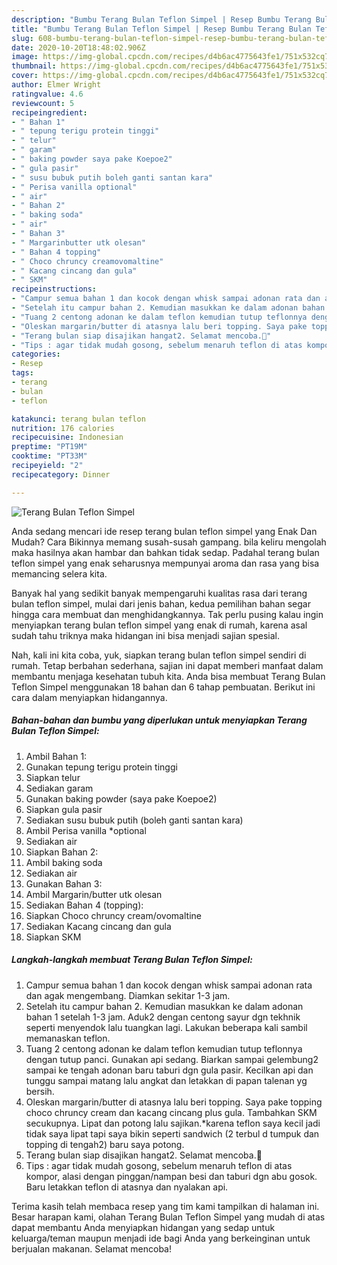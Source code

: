 ```yaml
---
description: "Bumbu Terang Bulan Teflon Simpel | Resep Bumbu Terang Bulan Teflon Simpel Yang Paling Enak"
title: "Bumbu Terang Bulan Teflon Simpel | Resep Bumbu Terang Bulan Teflon Simpel Yang Paling Enak"
slug: 608-bumbu-terang-bulan-teflon-simpel-resep-bumbu-terang-bulan-teflon-simpel-yang-paling-enak
date: 2020-10-20T18:48:02.906Z
image: https://img-global.cpcdn.com/recipes/d4b6ac4775643fe1/751x532cq70/terang-bulan-teflon-simpel-foto-resep-utama.jpg
thumbnail: https://img-global.cpcdn.com/recipes/d4b6ac4775643fe1/751x532cq70/terang-bulan-teflon-simpel-foto-resep-utama.jpg
cover: https://img-global.cpcdn.com/recipes/d4b6ac4775643fe1/751x532cq70/terang-bulan-teflon-simpel-foto-resep-utama.jpg
author: Elmer Wright
ratingvalue: 4.6
reviewcount: 5
recipeingredient:
- " Bahan 1"
- " tepung terigu protein tinggi"
- " telur"
- " garam"
- " baking powder saya pake Koepoe2"
- " gula pasir"
- " susu bubuk putih boleh ganti santan kara"
- " Perisa vanilla optional"
- " air"
- " Bahan 2"
- " baking soda"
- " air"
- " Bahan 3"
- " Margarinbutter utk olesan"
- " Bahan 4 topping"
- " Choco chruncy creamovomaltine"
- " Kacang cincang dan gula"
- " SKM"
recipeinstructions:
- "Campur semua bahan 1 dan kocok dengan whisk sampai adonan rata dan agak mengembang. Diamkan sekitar 1-3 jam."
- "Setelah itu campur bahan 2. Kemudian masukkan ke dalam adonan bahan 1 setelah 1-3 jam. Aduk2 dengan centong sayur dgn tekhnik seperti menyendok lalu tuangkan lagi. Lakukan beberapa kali sambil memanaskan teflon."
- "Tuang 2 centong adonan ke dalam teflon kemudian tutup teflonnya dengan tutup panci. Gunakan api sedang. Biarkan sampai gelembung2 sampai ke tengah adonan baru taburi dgn gula pasir. Kecilkan api dan tunggu sampai matang lalu angkat dan letakkan di papan talenan yg bersih."
- "Oleskan margarin/butter di atasnya lalu beri topping. Saya pake topping choco chruncy cream dan kacang cincang plus gula. Tambahkan SKM secukupnya. Lipat dan potong lalu sajikan.*karena teflon saya kecil jadi tidak saya lipat tapi saya bikin seperti sandwich (2 terbul d tumpuk dan topping di tengah2) baru saya potong."
- "Terang bulan siap disajikan hangat2. Selamat mencoba.🥰"
- "Tips : agar tidak mudah gosong, sebelum menaruh teflon di atas kompor, alasi dengan pinggan/nampan besi dan taburi dgn abu gosok. Baru letakkan teflon di atasnya dan nyalakan api."
categories:
- Resep
tags:
- terang
- bulan
- teflon

katakunci: terang bulan teflon 
nutrition: 176 calories
recipecuisine: Indonesian
preptime: "PT19M"
cooktime: "PT33M"
recipeyield: "2"
recipecategory: Dinner

---
```



![Terang Bulan Teflon Simpel](https://img-global.cpcdn.com/recipes/d4b6ac4775643fe1/751x532cq70/terang-bulan-teflon-simpel-foto-resep-utama.jpg)

Anda sedang mencari ide resep terang bulan teflon simpel yang Enak Dan Mudah? Cara Bikinnya memang susah-susah gampang. bila keliru mengolah maka hasilnya akan hambar dan bahkan tidak sedap. Padahal terang bulan teflon simpel yang enak seharusnya mempunyai aroma dan rasa yang bisa memancing selera kita.



Banyak hal yang sedikit banyak mempengaruhi kualitas rasa dari terang bulan teflon simpel, mulai dari jenis bahan, kedua pemilihan bahan segar hingga cara membuat dan menghidangkannya. Tak perlu pusing kalau ingin menyiapkan terang bulan teflon simpel yang enak di rumah, karena asal sudah tahu triknya maka hidangan ini bisa menjadi sajian spesial.


Nah, kali ini kita coba, yuk, siapkan terang bulan teflon simpel sendiri di rumah. Tetap berbahan sederhana, sajian ini dapat memberi manfaat dalam membantu menjaga kesehatan tubuh kita. Anda bisa membuat Terang Bulan Teflon Simpel menggunakan 18 bahan dan 6 tahap pembuatan. Berikut ini cara dalam menyiapkan hidangannya.

<!--inarticleads1-->

##### Bahan-bahan dan bumbu yang diperlukan untuk menyiapkan Terang Bulan Teflon Simpel:

1. Ambil  Bahan 1:
1. Gunakan  tepung terigu protein tinggi
1. Siapkan  telur
1. Sediakan  garam
1. Gunakan  baking powder (saya pake Koepoe2)
1. Siapkan  gula pasir
1. Sediakan  susu bubuk putih (boleh ganti santan kara)
1. Ambil  Perisa vanilla *optional
1. Sediakan  air
1. Siapkan  Bahan 2:
1. Ambil  baking soda
1. Sediakan  air
1. Gunakan  Bahan 3:
1. Ambil  Margarin/butter utk olesan
1. Sediakan  Bahan 4 (topping):
1. Siapkan  Choco chruncy cream/ovomaltine
1. Sediakan  Kacang cincang dan gula
1. Siapkan  SKM




<!--inarticleads2-->

##### Langkah-langkah membuat Terang Bulan Teflon Simpel:

1. Campur semua bahan 1 dan kocok dengan whisk sampai adonan rata dan agak mengembang. Diamkan sekitar 1-3 jam.
1. Setelah itu campur bahan 2. Kemudian masukkan ke dalam adonan bahan 1 setelah 1-3 jam. Aduk2 dengan centong sayur dgn tekhnik seperti menyendok lalu tuangkan lagi. Lakukan beberapa kali sambil memanaskan teflon.
1. Tuang 2 centong adonan ke dalam teflon kemudian tutup teflonnya dengan tutup panci. Gunakan api sedang. Biarkan sampai gelembung2 sampai ke tengah adonan baru taburi dgn gula pasir. Kecilkan api dan tunggu sampai matang lalu angkat dan letakkan di papan talenan yg bersih.
1. Oleskan margarin/butter di atasnya lalu beri topping. Saya pake topping choco chruncy cream dan kacang cincang plus gula. Tambahkan SKM secukupnya. Lipat dan potong lalu sajikan.*karena teflon saya kecil jadi tidak saya lipat tapi saya bikin seperti sandwich (2 terbul d tumpuk dan topping di tengah2) baru saya potong.
1. Terang bulan siap disajikan hangat2. Selamat mencoba.🥰
1. Tips : agar tidak mudah gosong, sebelum menaruh teflon di atas kompor, alasi dengan pinggan/nampan besi dan taburi dgn abu gosok. Baru letakkan teflon di atasnya dan nyalakan api.




Terima kasih telah membaca resep yang tim kami tampilkan di halaman ini. Besar harapan kami, olahan Terang Bulan Teflon Simpel yang mudah di atas dapat membantu Anda menyiapkan hidangan yang sedap untuk keluarga/teman maupun menjadi ide bagi Anda yang berkeinginan untuk berjualan makanan. Selamat mencoba!

